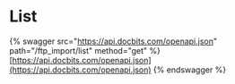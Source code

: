 # List

{% swagger src="https://api.docbits.com/openapi.json" path="/ftp_import/list" method="get" %}
[https://api.docbits.com/openapi.json](https://api.docbits.com/openapi.json)
{% endswagger %}
